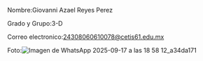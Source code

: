 Nombre:Giovanni Azael Reyes Perez

Grado y Grupo:3-D

Correo electronico:24308060610078@cetis61.edu.mx

Foto:![Imagen de WhatsApp 2025-09-17 a las 18 58 12_a34da171](https://github.com/user-attachments/assets/00d7d8be-4aef-4029-a48c-5b1eaad8ab24)
